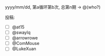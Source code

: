 <!-- This template is for Weekly routine. -->

yyyy/mm/dd, 第a循环第b次, 总第n期 -> @(who?)

投稿:
- [ ] @at15
- [ ] @swaylq
- [ ] @arrowrowe
- [ ] @ComMouse
- [ ] @LukeXuan
